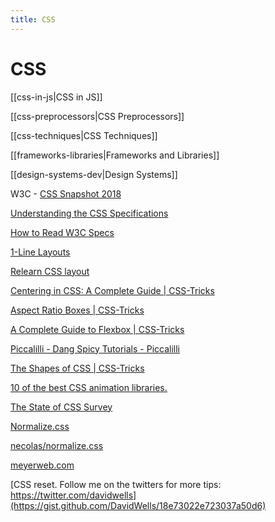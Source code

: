 ```yaml
---
title: CSS
---
```


# CSS

[[css-in-js|CSS in JS]]

[[css-preprocessors|CSS Preprocessors]]

[[css-techniques|CSS Techniques]]

[[frameworks-libraries|Frameworks and Libraries]]

[[design-systems-dev|Design Systems]]

W3C - [CSS Snapshot 2018](https://www.w3.org/TR/css-2018/)

[Understanding the CSS Specifications](https://www.w3.org/Style/CSS/read.en.html)

[How to Read W3C Specs](https://alistapart.com/article/readspec/)

[1-Line Layouts](http://1linelayouts.glitch.me/)

[Relearn CSS layout](https://every-layout.dev/)

[Centering in CSS: A Complete Guide | CSS-Tricks](https://css-tricks.com/centering-css-complete-guide/)

[Aspect Ratio Boxes | CSS-Tricks](https://css-tricks.com/aspect-ratio-boxes/)

[A Complete Guide to Flexbox | CSS-Tricks](https://css-tricks.com/snippets/css/a-guide-to-flexbox/)

[Piccalilli - Dang Spicy Tutorials - Piccalilli](http://piccalil.li/)

[The Shapes of CSS | CSS-Tricks](https://css-tricks.com/the-shapes-of-css/)

[10 of the best CSS animation libraries.](https://dev.to/weeb/10-of-the-best-css-animation-libraries-31d7)

[The State of CSS Survey](https://stateofcss.com/)

[Normalize.css](https://necolas.github.io/normalize.css/)

[necolas/normalize.css](https://github.com/necolas/normalize.css/blob/master/normalize.css)

[meyerweb.com](https://meyerweb.com/eric/tools/css/reset/)

[CSS reset. Follow me on the twitters for more tips: https://twitter.com/davidwells](https://gist.github.com/DavidWells/18e73022e723037a50d6)
